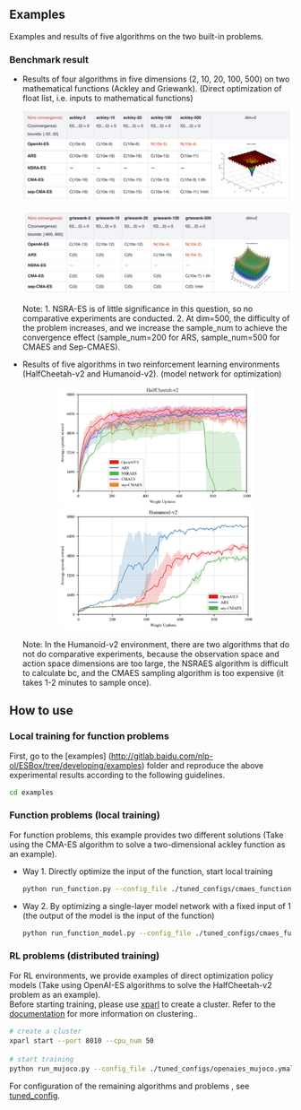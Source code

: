 
## Examples
Examples and results of five algorithms on the two built-in problems.
### Benchmark result
+ Results of four algorithms in five dimensions (2, 10, 20, 100, 500) on two mathematical functions (Ackley and Griewank). (Direct optimization of float list, i.e. inputs to mathematical functions)

    <p align="center">
    <img src=".results/ackley_results.png" alt="ackley_results">
    </p>
    <p align="center">
    <img src=".results/griewank_results.png" alt="griewank_results">
    </p>       

    Note: 1. NSRA-ES is of little significance in this question, so no comparative experiments are conducted. 2. At dim=500, the difficulty of the problem increases, and we increase the sample_num to achieve the convergence effect (sample_num=200 for ARS, sample_num=500 for CMAES and Sep-CMAES).  

+ Results of five algorithms in two reinforcement learning environments (HalfCheetah-v2 and Humanoid-v2). (model network for optimization)

    <p align="center">
    <img src=".results/HalfCheetah-v2.png" width="350" alt="HalfCheetah-v2"/><img src=".results/Humanoid-v2.png" width="350" alt="Humanoid-v2"/>
    </p>

    Note: In the Humanoid-v2 environment, there are two algorithms that do not do comparative experiments, because the observation space and action space dimensions are too large, the NSRAES algorithm is difficult to calculate bc, and the CMAES sampling algorithm is too expensive (it takes 1-2 minutes to sample once).

## How to use
### Local training for function problems
First, go to the [examples] (http://gitlab.baidu.com/nlp-ol/ESBox/tree/developing/examples) folder and reproduce the above experimental results according to the following guidelines.
```bash
cd examples
```

### Function problems (local training)
For function problems, this example provides two different solutions (Take using the CMA-ES algorithm to solve a two-dimensional ackley function as an example).
- Way 1. Directly optimize the input of the function, start local training
    ```bash
    python run_function.py --config_file ./tuned_configs/cmaes_function.ymal
    ```
- Way 2. By optimizing a single-layer model network with a fixed input of 1 (the output of the model is the input of the function)
    ```bash
    python run_function_model.py --config_file ./tuned_configs/cmaes_function_model.ymal
    ```

### RL problems (distributed training)
For RL environments, we provide examples of direct optimization policy models (Take using OpenAI-ES algorithms to solve the HalfCheetah-v2 problem as an example).  
Before starting training, please use [xparl](https://parl.readthedocs.io/en/latest/parallel_training/setup.html) to create a cluster. Refer to the [documentation](https://parl.readthedocs.io/en/latest/parallel_training/setup.html) for more information on clustering..

```bash
# create a cluster
xparl start --port 8010 --cpu_num 50

# start training
python run_mujoco.py --config_file ./tuned_configs/openaies_mujoco.ymal
```
For configuration of the remaining algorithms and problems
, see [tuned_config](http://gitlab.baidu.com/nlp-ol/ESBox/tree/developing/examples/tuned_configs).
